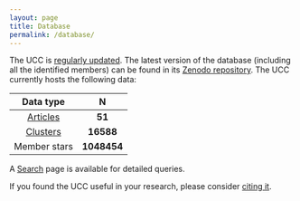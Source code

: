 ```yaml
---
layout: page
title: Database
permalink: /database/
---
```


The UCC is
<a data-umami-event="changelog" href="/../changelog">regularly updated</a>. The
latest version of the database (including all the identified members)
can be found in its
<a data-umami-event="zenodo_repo" href="https://zenodo.org/doi/10.5281/zenodo.8250523" target="_blank">Zenodo repository</a>.
The UCC currently hosts the following data:

|  Data type        |   N  |
| :--:         | :--: |
| <a data-umami-event="articles" href="/../articles">Articles</a> | **<!-- ND1 -->51<!-- ND2 -->** |
| <a data-umami-event="tables" href="/../tables">Clusters</a>     | **<!-- NT1 -->16588<!-- NT2 -->** |
| Member stars | **<!-- NM1 -->1048454<!-- NM2 -->** |


A <a data-umami-event="search" href="/../search">Search</a> page is available for
detailed queries.

<p class="standout">
If you found the UCC useful in your research, please consider 
<a data-umami-event="cite_faq" href="https://ucc.ar/faq/#how-can-i-cite-the-ucc">citing it</a>.
</p>
